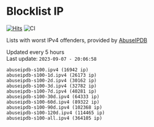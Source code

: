 # Blocklist IP

[![Hits](https://hits.seeyoufarm.com/api/count/incr/badge.svg?url=https%3A%2F%2Fgithub.com%2Fborestad%2Fblocklist-ip%2F&count_bg=%2379C83D&title_bg=%23555555&icon=&icon_color=%23E7E7E7&title=hits&edge_flat=false)](https://hits.seeyoufarm.com)  ![CI](https://img.shields.io/github/workflow/status/borestad/blocklist-ip/CI?style=flat-square)

Lists with worst IPv4 offenders, provided by [AbuseIPDB](https://www.abuseipdb.com/)

<!-- FOOTER-PLACEHOLDER -->
Updated every 5 hours<br>
Last update: `2023-09-07 - 20:06:58`
```
abuseipdb-s100.ipv4 (16942 ip)
abuseipdb-s100-1d.ipv4 (26173 ip)
abuseipdb-s100-2d.ipv4 (30162 ip)
abuseipdb-s100-3d.ipv4 (32782 ip)
abuseipdb-s100-7d.ipv4 (40281 ip)
abuseipdb-s100-30d.ipv4 (64333 ip)
abuseipdb-s100-60d.ipv4 (89322 ip)
abuseipdb-s100-90d.ipv4 (102368 ip)
abuseipdb-s100-120d.ipv4 (114465 ip)
abuseipdb-s100-all.ipv4 (364105 ip)
```

